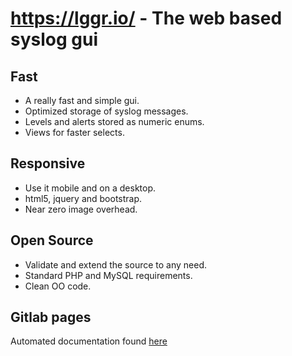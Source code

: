 # https://lggr.io/ - The web based syslog gui

## Fast

* A really fast and simple gui.
* Optimized storage of syslog messages.
* Levels and alerts stored as numeric enums.
* Views for faster selects.

## Responsive

* Use it mobile and on a desktop.
* html5, jquery and bootstrap.
* Near zero image overhead.

## Open Source

- Validate and extend the source to any need.
- Standard PHP and MySQL requirements.
- Clean OO code.

## Gitlab pages

Automated documentation found [here](https://kgroup.kretschmann.fyi/lggr/)
